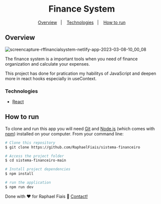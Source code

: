 <h1 align="center">Finance System</h1>

<div align="center"> 

[Overview](#visão-geral)&nbsp;&nbsp;&nbsp;|&nbsp;&nbsp;&nbsp;
[Technologies](#tecnologias)&nbsp;&nbsp;&nbsp;|&nbsp;&nbsp;&nbsp;
[How to run](#como-rodar)
  
</div>

## Overview

![screencapture-rffinancialsystem-netlify-app-2023-03-08-10_00_08](https://user-images.githubusercontent.com/108894531/223723926-34ef6877-12c2-40eb-9210-309cb3ecc763.png)


<p>The finance system is a important tools when you need of finance organization and calculate your expenses.</p>
<p>This project has done for pratication my habilitys of JavaScript and 
deepen more in react hooks especially in useContext.</p>



### Technologies

- [React](https://reactjs.org/)

## How to run

To clone and run this app you will need [Git](https://git-scm.com) and [Node.js](https://nodejs.org/en/download/) (which comes with [npm](http://npmjs.com)) installed on your computer. From your command line:

```bash
# Clone this repository
$ git clone https://github.com/RaphaelFiais/sistema-financeiro

# Access the project folder
$ cd sistema-financeiro-main

# Install project dependencies
$ npm install

# run the application
$ npm run dev
```


Done with ♥ for Raphael Fiais :wave: [Contact!](https://www.linkedin.com/in/raphaelfiais/)
